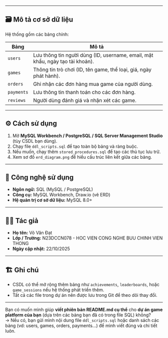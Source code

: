 
---

## 🗃️ Mô tả cơ sở dữ liệu
Hệ thống gồm các bảng chính:

| Bảng | Mô tả |
|------|-------|
| `users` | Lưu thông tin người dùng (ID, username, email, mật khẩu, ngày tạo tài khoản). |
| `games` | Thông tin trò chơi (ID, tên game, thể loại, giá, ngày phát hành). |
| `orders` | Ghi nhận các đơn hàng mua game của người dùng. |
| `payments` | Lưu thông tin thanh toán cho các đơn hàng. |
| `reviews` | Người dùng đánh giá và nhận xét các game. |

---

## ⚙️ Cách sử dụng
1. Mở **MySQL Workbench / PostgreSQL / SQL Server Management Studio** (tùy CSDL bạn dùng).  
2. Chạy file `ddl_scripts.sql` để tạo toàn bộ bảng và ràng buộc.  
3. Nếu muốn, chạy thêm `stored_procedures.sql` để tạo các thủ tục lưu trữ.  
4. Xem sơ đồ `erd_diagram.png` để hiểu cấu trúc liên kết giữa các bảng.

---

## 🧱 Công nghệ sử dụng
- **Ngôn ngữ:** SQL (MySQL / PostgreSQL)
- **Công cụ:** MySQL Workbench, Draw.io (vẽ ERD)
- **Hệ quản trị cơ sở dữ liệu:** MySQL 8.0+

---

## 🧑‍💻 Tác giả
- **Họ tên:** Võ Văn Đạt  
- **Lớp / Trường:** N23DCCN078 - HOC VIEN CONG NGHE BUU CHINH VIEN THONG   
- **Ngày cập nhật:** 22/10/2025  

---

## 🏗️ Ghi chú
- CSDL có thể mở rộng thêm bảng như `achievements`, `leaderboards`, hoặc `game_sessions` nếu hệ thống phát triển thêm.
- Tất cả các file trong dự án nên được lưu trong Git để theo dõi thay đổi.

---

Bạn có muốn mình giúp **viết phiên bản README.md cụ thể** cho **dự án game platform của bạn** (dựa trên các bảng bạn đã có trong file SQL) không?  
→ Nếu có, bạn gửi mình nội dung file `ddl_scripts.sql` hoặc danh sách các bảng (vd: users, games, orders, payments...) để mình viết đúng và chi tiết luôn.
